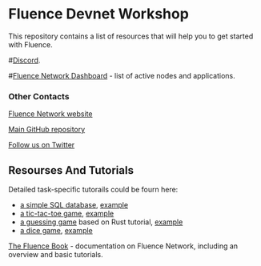 # Fluence Devnet Workshop

This repository contains a list of resources that will help you to get started with Fluence.

#[Discord](https://discord.gg/AjfbDKQ).

#[Fluence Network Dashboard](http://dash.fluence.network/) - list of active nodes and applications.

### Other Contacts

[Fluence Network website](http://fluence.network/)

[Main GitHub repository](https://github.com/fluencelabs/fluence)

[Follow us on Twitter](http://twitter.com/fluence_one)

## Resourses And Tutorials
Detailed task-specific tutorails could be fourn here:

- [a simple SQL database](https://github.com/fluencelabs/tutorials/tree/master/llamadb), [example](http://llamadb.fluence.network/)
- [a tic-tac-toe game](https://github.com/fluencelabs/tutorials/tree/master/tic-tac-toe), [example](http://tictactoe.fluence.network/)
- [a guessing game](https://github.com/fluencelabs/tutorials/tree/master/guessing-game) based on Rust tutorial, [example](http://guess.fluence.network/)
- [a dice game](https://github.com/fluencelabs/tutorials/tree/master/dice-game), [example](http://dice.fluence.network/)

[The Fluence Book](https://fluence.network/docs/book/introduction/index.html) - documentation on Fluence Network, including an overview and basic tutorials.